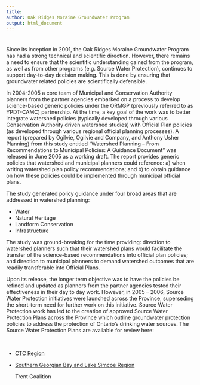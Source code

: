 ```yaml
---
title: 
author: Oak Ridges Moraine Groundwater Program
output: html_document
---
```



# 


Since its inception in 2001, the Oak Ridges Moraine Groundwater Program has had a strong technical and scientific direction. However, there remains a need to ensure that the scientific understanding gained from the program, as well as from other programs (e.g. Source Water Protection), continues to support day-to-day decision making. This is done by ensuring that groundwater related policies are scientifically defensible.

In 2004-2005 a core team of Municipal and Conservation Authority planners from the partner agencies embarked on a process to develop science-based generic policies under the ORMGP (previously referred to as YPDT-CAMC) partnership. At the time, a key goal of the work was to better integrate watershed policies (typically developed through various Conservation Authority driven watershed studies) with Official Plan policies (as developed through various regional official planning processes). A report (prepared by Ogilvie, Ogilvie and Company, and Anthony Usher Planning) from this study entitled “Watershed Planning – From Recommendations to Municipal Policies: A Guidance Document” was released in June 2005 as a working draft. The report provides generic policies that watershed and municipal planners could reference: a) when writing watershed plan policy recommendations; and b) to obtain guidance on how these policies could be implemented through municipal official plans.

The study generated policy guidance under four broad areas that are addressed in watershed planning:
- Water
- Natural Heritage
- Landform Conservation
- Infrastructure

The study was ground-breaking for the time providing: direction to watershed planners such that their watershed plans would facilitate the transfer of the science-based recommendations into official plan policies; and direction to municipal planners to demand watershed outcomes that are readily transferable into Official Plans.

Upon its release, the longer term objective was to have the policies be refined and updated as planners from the partner agencies tested their effectiveness in their day to day work. However, in 2005 – 2006, Source Water Protection initiatives were launched across the Province, superseding the short-term need for further work on this initiative. Source Water Protection work has led to the creation of approved Source Water Protection Plans across the Province which outline groundwater protection policies to address the protection of Ontario’s drinking water sources. The Source Water Protection Plans are available for review here:

​
* [CTC Region]([https://ctcswp.ca/protecting-our-water/the-ctc-source-protection-plan/])
* [Southern Georgian Bay and Lake Simcoe Region]([https://ourwatershed.ca/resources/reports-and-plans/source-protection-plan/])
    

    Trent Coalition
